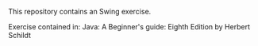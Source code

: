 This repository contains an Swing exercise.

Exercise contained in: 
Java: A Beginner's guide: Eighth Edition by Herbert Schildt
